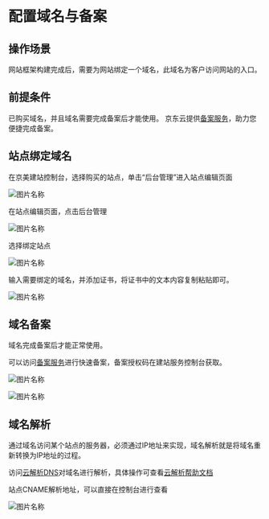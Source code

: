 # 配置域名与备案


## 操作场景
网站框架构建完成后，需要为网站绑定一个域名，此域名为客户访问网站的入口。 

## 前提条件
已购买域名，并且域名需要完成备案后才能使用。 京东云提供[备案服务](https://record-console.jdcloud.com)，助力您便捷完成备案。





## 站点绑定域名


在京美建站控制台，选择购买的站点，单击“后台管理”进入站点编辑页面


![图片名称](https://img1.jcloudcs.com/image/docs/site1203-7.png)


在站点编辑页面，点击后台管理


![图片名称](https://img1.jcloudcs.com/image/docs/site1203-9.png)


选择绑定站点


![图片名称](https://img1.jcloudcs.com/image/docs/site1203-10.png)



输入需要绑定的域名，并添加证书，将证书中的文本内容复制粘贴即可。 


![图片名称](https://img1.jcloudcs.com/image/docs/site1203-3.png)


## 域名备案

域名完成备案后才能正常使用。

可以访问[备案服务](https://record-console.jdcloud.com/index)进行快速备案，备案授权码在建站服务控制台获取。

![图片名称](https://img1.jcloudcs.com/image/docs/site-21.png)

![图片名称](https://img1.jcloudcs.com/image/docs/site-22.png)


## 域名解析

通过域名访问某个站点的服务器，必须通过IP地址来实现，域名解析就是将域名重新转换为IP地址的过程。

访问[云解析DNS](https://www.jdcloud.com/cn/products/jd-cloud-dns)对域名进行解析，具体操作可查看[云解析帮助文档](https://docs.jdcloud.com/cn/jd-cloud-dns/product-overview)


站点CNAME解析地址，可以直接在控制台进行查看


![图片名称](https://img1.jcloudcs.com/image/docs/site1203-11.png)





